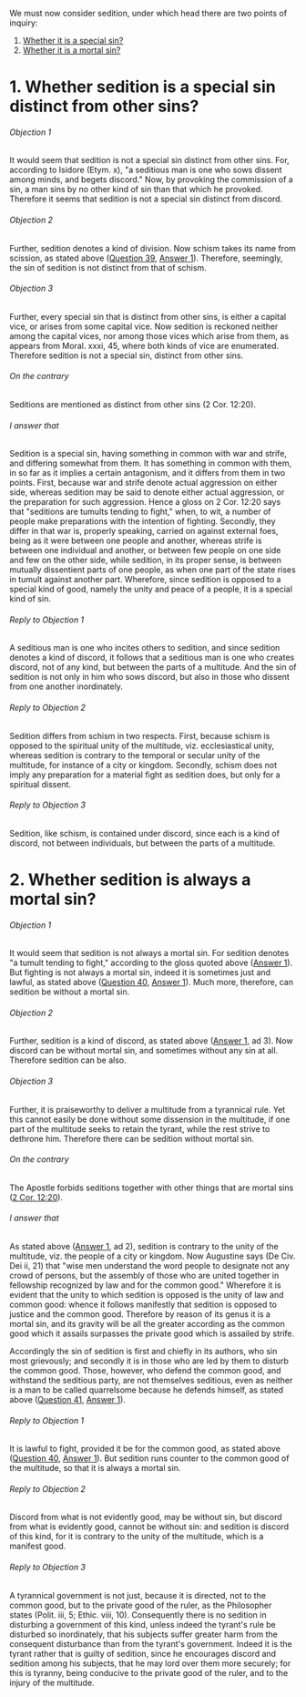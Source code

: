 We must now consider sedition, under which head there are two points of inquiry:  

1. [ Whether it is a special sin?](#1.%20Whether%20sedition%20is%20a%20special%20sin%20distinct%20from%20other%20sins?)
2. [ Whether it is a mortal sin?](#2.%20Whether%20sedition%20is%20always%20a%20mortal%20sin?)



# 1. Whether sedition is a special sin distinct from other sins? 

###### Objection 1
It would seem that sedition is not a special sin distinct from other sins. For, according to Isidore (Etym. x), "a seditious man is one who sows dissent among minds, and begets discord." Now, by provoking the commission of a sin, a man sins by no other kind of sin than that which he provoked. Therefore it seems that sedition is not a special sin distinct from discord.  

###### Objection 2
Further, sedition denotes a kind of division. Now schism takes its name from scission, as stated above ([Question 39](39.%20Schism.md), [Answer 1](39.%20Schism.md#1.%20Whether%20schism%20is%20a%20special%20sin?%20)). Therefore, seemingly, the sin of sedition is not distinct from that of schism.  

###### Objection 3
Further, every special sin that is distinct from other sins, is either a capital vice, or arises from some capital vice. Now sedition is reckoned neither among the capital vices, nor among those vices which arise from them, as appears from Moral. xxxi, 45, where both kinds of vice are enumerated. Therefore sedition is not a special sin, distinct from other sins.

###### On the contrary
Seditions are mentioned as distinct from other sins (2 Cor. 12:20).  

###### I answer that
Sedition is a special sin, having something in common with war and strife, and differing somewhat from them. It has something in common with them, in so far as it implies a certain antagonism, and it differs from them in two points. First, because war and strife denote actual aggression on either side, whereas sedition may be said to denote either actual aggression, or the preparation for such aggression. Hence a gloss on 2 Cor. 12:20 says that "seditions are tumults tending to fight," when, to wit, a number of people make preparations with the intention of fighting. Secondly, they differ in that war is, properly speaking, carried on against external foes, being as it were between one people and another, whereas strife is between one individual and another, or between few people on one side and few on the other side, while sedition, in its proper sense, is between mutually dissentient parts of one people, as when one part of the state rises in tumult against another part. Wherefore, since sedition is opposed to a special kind of good, namely the unity and peace of a people, it is a special kind of sin.  

###### Reply to Objection 1
A seditious man is one who incites others to sedition, and since sedition denotes a kind of discord, it follows that a seditious man is one who creates discord, not of any kind, but between the parts of a multitude. And the sin of sedition is not only in him who sows discord, but also in those who dissent from one another inordinately.  

###### Reply to Objection 2
Sedition differs from schism in two respects. First, because schism is opposed to the spiritual unity of the multitude, viz. ecclesiastical unity, whereas sedition is contrary to the temporal or secular unity of the multitude, for instance of a city or kingdom. Secondly, schism does not imply any preparation for a material fight as sedition does, but only for a spiritual dissent.  

###### Reply to Objection 3
Sedition, like schism, is contained under discord, since each is a kind of discord, not between individuals, but between the parts of a multitude.  




# 2. Whether sedition is always a mortal sin? 

###### Objection 1
It would seem that sedition is not always a mortal sin. For sedition denotes "a tumult tending to fight," according to the gloss quoted above ([Answer 1](#1.%20Whether%20sedition%20is%20a%20special%20sin%20distinct%20from%20other%20sins?%20)). But fighting is not always a mortal sin, indeed it is sometimes just and lawful, as stated above ([Question 40](40.%20War.md), [Answer 1](40.%20War.md#1.%20Whether%20it%20is%20always%20sinful%20to%20wage%20war?%20)). Much more, therefore, can sedition be without a mortal sin.  

###### Objection 2
Further, sedition is a kind of discord, as stated above ([Answer 1](#1.%20Whether%20sedition%20is%20a%20special%20sin%20distinct%20from%20other%20sins?%20), ad 3). Now discord can be without mortal sin, and sometimes without any sin at all. Therefore sedition can be also.

###### Objection 3
Further, it is praiseworthy to deliver a multitude from a tyrannical rule. Yet this cannot easily be done without some dissension in the multitude, if one part of the multitude seeks to retain the tyrant, while the rest strive to dethrone him. Therefore there can be sedition without mortal sin.  

###### On the contrary
The Apostle forbids seditions together with other things that are mortal sins ([2 Cor. 12:20](http://bible.gospelcom.net/bible?2+Cor++12:20)).  

###### I answer that
As stated above ([Answer 1](#1.%20Whether%20sedition%20is%20a%20special%20sin%20distinct%20from%20other%20sins?%20), ad 2), sedition is contrary to the unity of the multitude, viz. the people of a city or kingdom. Now Augustine says (De Civ. Dei ii, 21) that "wise men understand the word people to designate not any crowd of persons, but the assembly of those who are united together in fellowship recognized by law and for the common good." Wherefore it is evident that the unity to which sedition is opposed is the unity of law and common good: whence it follows manifestly that sedition is opposed to justice and the common good. Therefore by reason of its genus it is a mortal sin, and its gravity will be all the greater according as the common good which it assails surpasses the private good which is assailed by strife.  

Accordingly the sin of sedition is first and chiefly in its authors, who sin most grievously; and secondly it is in those who are led by them to disturb the common good. Those, however, who defend the common good, and withstand the seditious party, are not themselves seditious, even as neither is a man to be called quarrelsome because he defends himself, as stated above ([Question 41](41.%20Strife.md), [Answer 1](41.%20Strife.md#1.%20Whether%20strife%20is%20always%20a%20sin?%20)).  

###### Reply to Objection 1
It is lawful to fight, provided it be for the common good, as stated above ([Question 40](40.%20War.md), [Answer 1](40.%20War.md#1.%20Whether%20it%20is%20always%20sinful%20to%20wage%20war?%20)). But sedition runs counter to the common good of the multitude, so that it is always a mortal sin.  

###### Reply to Objection 2
Discord from what is not evidently good, may be without sin, but discord from what is evidently good, cannot be without sin: and sedition is discord of this kind, for it is contrary to the unity of the multitude, which is a manifest good.  

###### Reply to Objection 3
A tyrannical government is not just, because it is directed, not to the common good, but to the private good of the ruler, as the Philosopher states (Polit. iii, 5; Ethic. viii, 10). Consequently there is no sedition in disturbing a government of this kind, unless indeed the tyrant's rule be disturbed so inordinately, that his subjects suffer greater harm from the consequent disturbance than from the tyrant's government. Indeed it is the tyrant rather that is guilty of sedition, since he encourages discord and sedition among his subjects, that he may lord over them more securely; for this is tyranny, being conducive to the private good of the ruler, and to the injury of the multitude.